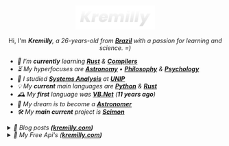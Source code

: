 <div align="center">
  <a href='https://kremilly.com'><img src="images/new-logo-name.png" height="56" /></a>
</div>

<p></p>

<div align="center">
  Hi, I'm <b><i>Kremilly<i></b>, a 26-years-old from <b><a href="https://en.wikipedia.org/wiki/Brazil">Brazil</a></b> with a passion for learning and science. =)
</div>

<p></p>

- 🌱 I’m ***currently*** learning [**Rust**](https://rust-lang.com) & [**Compilers**](https://en.wikipedia.org/wiki/Compiler)
- ⏳ My hyperfocuses are [**Astronomy**](https://en.wikipedia.org/wiki/Astronomy) • [**Philosophy**](https://en.wikipedia.org/wiki/Philosophy) & [**Psychology**](https://en.wikipedia.org/wiki/Psychology)
- 🏫 I studied [**Systems Analysis**](https://en.wikipedia.org/wiki/Systems_analysis) at [**UNIP**](http://www.unip.br)
- 💡 My ***current*** main languages are [**Python**](https://python.org) & [**Rust**](https://rust-lang.com)
- 🕰️ My ***first*** language was [**VB.Net**](https://en.wikipedia.org/wiki/Visual_Basic_(.NET)) (***11 years ago***)
- 🚀 My dream is to become a [**Astronomer**](https://en.wikipedia.org/wiki/Astronomer)
- 🛠️ My ***main current*** project is [**Scimon**](https://github.com/Scibun/Scimon)

<!--<div align="left">
  <a href="https://php.net"><img src="https://img.shields.io/badge/php-%23777BB4.svg?style=for-the-badge&logo=php&logoColor=white" /></a>
  <a href="https://developer.mozilla.org/en-US/docs/Web/JavaScript"><img src="https://img.shields.io/badge/javascript-%23323330.svg?style=for-the-badge&logo=javascript&logoColor=%23F7DF1E" /></a>
  <a href="https://www.python.org"><img src="https://img.shields.io/badge/python-3670A0?style=for-the-badge&logo=python&logoColor=ffdd54" /></a>
  <a href="https://learn.microsoft.com/pt-br/dotnet/csharp"><img src="https://img.shields.io/badge/c%23-%23239120.svg?style=for-the-badge&logo=c-sharp&logoColor=white" /></a>
  <a href="https://go.dev"><img src="https://img.shields.io/badge/go-%2300ADD8.svg?style=for-the-badge&logo=go&logoColor=white" /></a>
  <a href="https://rust-lang.com"><img src="https://img.shields.io/badge/rust-%23000000.svg?style=for-the-badge&logo=rust&logoColor=white" /><a>
</div>-->

<p></p>

<details>
  <summary>
    📝 Blog posts <b>(<a href="https://kremilly.com">kremilly.com</a>)</b>
  </summary>
  <ul>
    <!-- BLOG-POST-LIST:START --><li><a href='https://kremilly.com/blog/porque-usar-rust'>Porque usar Rust?</a><br></li><li><a href='https://kremilly.com/blog/hello-world'>Sejam muito bem-vindos ao meu novo blog!</a><br></li><li><a href='https://kremilly.com/blog/how-to-add-pinned-repos-in-your-portfolio-or-website'>How to add pinned repos in your portfolio or website?</a><br></li><!-- BLOG-POST-LIST:END -->
  </ul>
</details>

<details>
  <summary>
    🧩 My Free Api's (<b><a href="https://kremilly.com/#apis">kremilly.com</a>)</b>
  </summary>
  <ul>
    <!-- APIS-LIST:START --><li><a href='https://kremilly.com/docs/cve'>cve</a><br></li><li><a href='https://kremilly.com/docs/devto'>devto</a><br></li><li><a href='https://kremilly.com/docs/github'>github</a><br></li><li><a href='https://kremilly.com/docs/pdfinfo'>pdfinfo</a><br></li><li><a href='https://kremilly.com/docs/pdfscrape'>pdfscrape</a><br></li><li><a href='https://kremilly.com/docs/pdfthumb'>pdfthumb</a><br></li><li><a href='https://kremilly.com/docs/qrcode'>qrcode</a><br></li><li><a href='https://kremilly.com/docs/scihub'>scihub</a><br></li><li><a href='https://kremilly.com/docs/statslangs'>statslangs</a><br></li><li><a href='https://kremilly.com/docs/wikipedia'>wikipedia</a><br></li><!-- APIS-LIST:END -->
  </ul>
</details>
